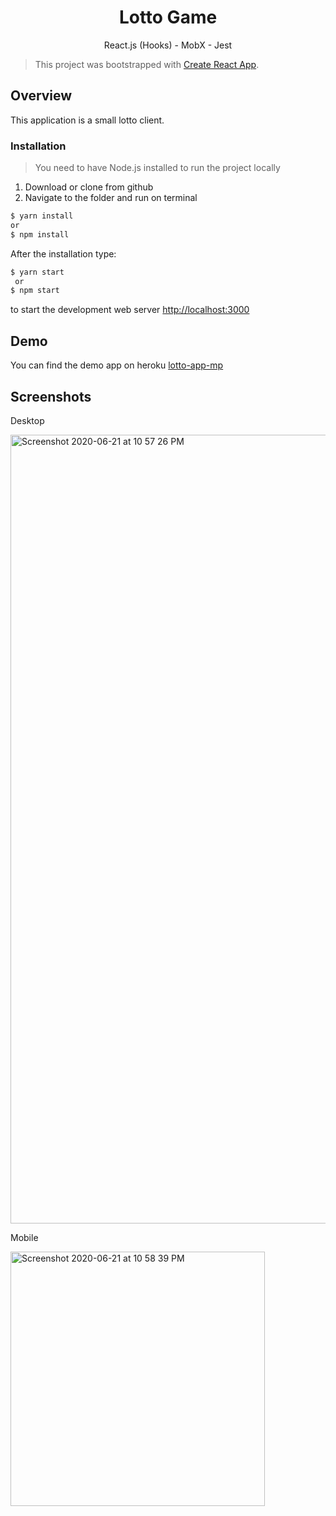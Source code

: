 <h1 align="center">
 Lotto Game
</h1>
<p align="center">React.js (Hooks) - MobX - Jest<p>

>This project was bootstrapped with [Create React App](https://github.com/facebook/create-react-app).

## Overview

This application is a small lotto client.
### Installation

> You need to have Node.js installed to run the project locally

 1) Download or clone from github
 2) Navigate to the folder and run on terminal
 
  ```sh
  $ yarn install
 or
  $ npm install
  ```

After the installation type:
   ```sh
   $ yarn start
    or
  $ npm start

   ```

 to start the development web server
 [http://localhost:3000](http://localhost:3000)

## Demo
You can find the demo app on heroku [lotto-app-mp](https://lotto-game-mp.herokuapp.com/)

## Screenshots

Desktop

<img width="1262" alt="Screenshot 2020-06-21 at 10 57 26 PM" src="https://user-images.githubusercontent.com/3619970/85233940-dd187500-b412-11ea-8474-650b3e4a4f97.png">

Mobile

<img width="407" alt="Screenshot 2020-06-21 at 10 58 39 PM" src="https://user-images.githubusercontent.com/3619970/85233944-e1dd2900-b412-11ea-87e1-dda711a4cc78.png">